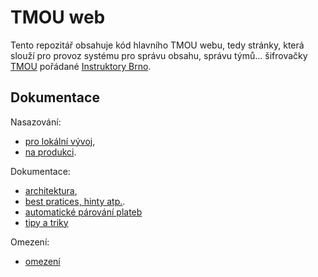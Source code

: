 # TMOU web

Tento repozitář obsahuje kód hlavního TMOU webu, tedy stránky, která slouží pro provoz systému pro správu obsahu, správu týmů... 
šifrovačky [TMOU](https://www.tmou.cz) pořádané [Instruktory Brno](https://www.instruktori.cz/).

## Dokumentace

Nasazování:
- [pro lokální vývoj](Docs/LocalDeploy.md),
- [na produkci](Docs/ProductionDeploy.md).

Dokumentace:
- [architektura](Docs/Architecture.md),
- [best pratices, hinty atp.](Docs/Hints.md).
- [automatické párování plateb](Docs/PaymentsMatching.md)
- [tipy a triky](Docs/UsageTips.md)

Omezení:
- [omezení](Docs/Limitations.md)
